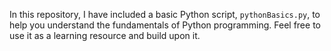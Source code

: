 In this repository, I have included a basic Python script, `pythonBasics.py`, to help you understand the fundamentals of Python programming. Feel free to use it as a learning resource and build upon it.


